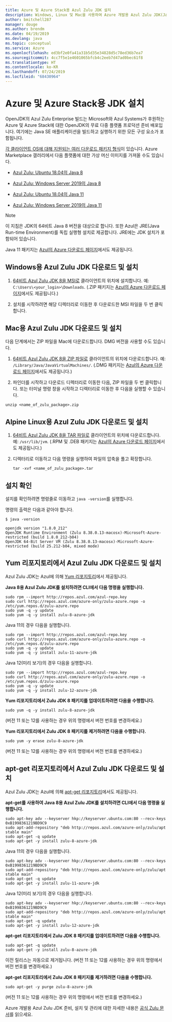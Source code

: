 ```yaml
---
title: Azure 및 Azure Stack용 Azul Zulu JDK 설치
description: Windows, Linux 및 Mac을 사용하여 Azure 개발용 Azul Zulu JDK(Java Development Kit)를 설치하는 방법
author: bmitchell287
manager: douge
ms.author: brendm
ms.date: 04/19/2019
ms.devlang: java
ms.topic: conceptual
ms.service: Azure
ms.openlocfilehash: ed3bf2e0fa41a31b5d35e34828d5c78ed36b7ea7
ms.sourcegitcommit: 4cc7f5e1e4601065bfcb4c2eeb7d47ad0bec61f8
ms.translationtype: HT
ms.contentlocale: ko-KR
ms.lasthandoff: 07/24/2019
ms.locfileid: "68430964"
---
```

# <a name="install-the-jdk-for-azure-and-azure-stack"></a>Azure 및 Azure Stack용 JDK 설치

OpenJDK의 Azul Zulu Enterprise 빌드는 Microsoft와 Azul Systems가 후원하는 Azure 및 Azure Stack에 대한 OpenJDK의 무료 다중 플랫폼 프로덕션 준비 배포입니다. 여기에는 Java SE 애플리케이션을 빌드하고 실행하기 위한 모든 구성 요소가 포함됩니다.

[각 클라이언트 OS에 대해 지원되는 여러 다운로드 패키지 형식](https://www.azul.com/downloads/azure-only/zulu/)이 있습니다. Azure Marketplace 갤러리에서 다음 플랫폼에 대한 가상 머신 이미지를 가져올 수도 있습니다.

  * [Azul Zulu: Ubuntu 18.04의 Java 8](https://azuremarketplace.microsoft.com/marketplace/apps/azul.azul-zulu8-ubuntu-1804)
  * [Azul Zulu: Windows Server 2019의 Java 8](https://azuremarketplace.microsoft.com/marketplace/apps/azul.azul-zulu8-windows-2019)
  
  * [Azul Zulu: Ubuntu 18.04의 Java 11](https://azuremarketplace.microsoft.com/marketplace/apps/azul.azul-zulu11-ubuntu-1804)
  * [Azul Zulu: Windows Server 2019의 Java 11](https://azuremarketplace.microsoft.com/marketplace/apps/azul.azul-zulu11-windows-2019)


> [!NOTE]
> 이 지침은 JDK의 64비트 Java 8 버전을 대상으로 합니다. 또한 Azul은 JRE(Java Run-time Environment)를 독립 실행형 설치로 제공합니다. JRE에는 JDK 설치가 포함되어 있습니다.
>
>  Java 11 패키지는 [Azul의 Azure 다운로드 페이지](https://www.azul.com/downloads/azure-only/zulu/)에서도 제공됩니다.

## <a name="download-and-install-the-azul-zulu-jdks-for-windows"></a>Windows용 Azul Zulu JDK 다운로드 및 설치 

1. [64비트 Azul Zulu JDK 8을 MSI로](https://repos.azul.com/azure-only/zulu/packages/zulu-11/11.0.3/zulu-11-azure-jdk_11.31.11-11.0.3-win_x64.msi) 클라이언트의 위치에 설치합니다. 예: `C:\Users\<your_login>\Downloads`. (.ZIP 패키지는 [Azul의 Azure 다운로드 페이지](https://www.azul.com/downloads/azure-only/zulu/)에서도 제공됩니다.)

2. 설치를 시작하려면 해당 디렉터리로 이동한 후 다운로드한 MSI 파일을 두 번 클릭합니다.

## <a name="download-and-install-the-azul-zulu-jdks-for-mac"></a>Mac용 Azul Zulu JDK 다운로드 및 설치 

다음 단계에서는 ZIP 파일을 Mac에 다운로드합니다. DMG 버전을 사용할 수도 있습니다.

1. [64비트 Azul Zulu JDK 8을 ZIP 파일로](https://repos.azul.com/azure-only/zulu/packages/zulu-11/11.0.3/zulu-11-azure-jdk_11.31.11-11.0.3-macosx_x64.zip) 클라이언트의 위치에 다운로드합니다. 예: `/Library/Java/JavaVirtualMachines/`. (.DMG 패키지는 [Azul의 Azure 다운로드 페이지](https://www.azul.com/downloads/azure-only/zulu/)에서도 제공됩니다.)

2. 파인더를 시작하고 다운로드 디렉터리로 이동한 다음, ZIP 파일을 두 번 클릭합니다. 또는 터미널 명령 창을 시작하고 디렉터리로 이동한 후 다음을 실행할 수 있습니다.

```cli
unzip <name_of_zulu_package>.zip
```

## <a name="download-and-install-the-azul-zulu-jdks-for-alpine-linux"></a>Alpine Linux용 Azul Zulu JDK 다운로드 및 설치

1. [64비트 Azul Zulu JDK 8을 TAR 파일로](https://repos.azul.com/azure-only/zulu/packages/zulu-11/11.0.3/zulu-11-azure-jdk_11.31.11-11.0.3-linux_x64.tar.gz) 클라이언트의 위치에 다운로드합니다. 예: `/usr/lib/jvm`. (.RPM 및 .DEB 패키지는 [Azul의 Azure 다운로드 페이지](https://www.azul.com/downloads/azure-only/zulu/)에서도 제공됩니다.)

2. 디렉터리로 이동하고 다음 명령을 실행하여 파일의 압축을 풀고 확장합니다.

    ```cli
    tar -xvf <name_of_zulu_package>.tar
    ```

## <a name="confirm-your-installation"></a>설치 확인

설치를 확인하려면 명령줄로 이동하고 `java -version`를 실행합니다.

명령의 출력은 다음과 같아야 합니다.

```cli
$ java -version

openjdk version "1.8.0_212"
OpenJDK Runtime Environment (Zulu 8.38.0.13-macosx)-Microsoft-Azure-restricted (build 1.8.0_212-b04)
OpenJDK 64-Bit Server VM (Zulu 8.38.0.13-macosx)-Microsoft-Azure-restricted (build 25.212-b04, mixed mode)

```

## <a name="download-and-install-the-azul-zulu-jdks-from-a-yum-repository"></a>Yum 리포지토리에서 Azul Zulu JDK 다운로드 및 설치

Azul Zulu JDK는 Azul에 의해 [Yum 리포지토리](https://repos.azul.com/azure-only/zulu-azure.repo)에서 제공됩니다.

**Java 8용 Azul Zulu JDK를 설치하려면 CLI에서 다음 명령을 실행합니다.**

```cli
sudo rpm --import http://repos.azul.com/azul-repo.key
sudo curl http://repos.azul.com/azure-only/zulu-azure.repo -o /etc/yum.repos.d/zulu-azure.repo
sudo yum -q -y update
sudo yum -q -y install zulu-8-azure-jdk
```

Java 11의 경우 다음을 실행합니다.

```cli
sudo rpm --import http://repos.azul.com/azul-repo.key
sudo curl http://repos.azul.com/azure-only/zulu-azure.repo -o /etc/yum.repos.d/zulu-azure.repo
sudo yum -q -y update
sudo yum -q -y install zulu-11-azure-jdk
```

Java 12(미리 보기)의 경우 다음을 실행합니다.

```cli
sudo rpm --import http://repos.azul.com/azul-repo.key
sudo curl http://repos.azul.com/azure-only/zulu-azure.repo -o /etc/yum.repos.d/zulu-azure.repo
sudo yum -q -y update
sudo yum -q -y install zulu-12-azure-jdk
```

**Yum 리포지토리에서 Zulu JDK 8 패키지를 업데이트하려면 다음을 수행합니다.**

```cli
sudo yum -q -y install zulu-8-azure-jdk
```

(버전 11 또는 12를 사용하는 경우 위의 명령에서 버전 번호를 변경하세요.)

**Yum 리포지토리에서 Zulu JDK 8 패키지를 제거하려면 다음을 수행합니다.**

```cli
sudo yum -y erase zulu-8-azure-jdk
```
(버전 11 또는 12를 사용하는 경우 위의 명령에서 버전 번호를 변경하세요.)

## <a name="download-and-install-the-azul-zulu-jdks-from-an-apt-get-repository"></a>apt-get 리포지토리에서 Azul Zulu JDK 다운로드 및 설치

Azul Zulu JDK는 Azul에 의해 [apt-get 리포지토리](https://repos.azul.com/azure-only/zulu/apt)에서도 제공됩니다.

**apt-get를 사용하여 Java 8용 Azul Zulu JDK를 설치하려면 CLI에서 다음 명령을 실행합니다.**

```cli
sudo apt-key adv --keyserver hkp://keyserver.ubuntu.com:80 --recv-keys 0xB1998361219BD9C9
sudo apt-add-repository "deb http://repos.azul.com/azure-only/zulu/apt stable main"
sudo apt-get -q update
sudo apt-get -y install zulu-8-azure-jdk
```

Java 11의 경우 다음을 실행합니다.

```cli
sudo apt-key adv --keyserver hkp://keyserver.ubuntu.com:80 --recv-keys 0xB1998361219BD9C9
sudo apt-add-repository "deb http://repos.azul.com/azure-only/zulu/apt stable main"
sudo apt-get -q update
sudo apt-get -y install zulu-11-azure-jdk
```

Java 12(미리 보기)의 경우 다음을 실행합니다.

```cli
sudo apt-key adv --keyserver hkp://keyserver.ubuntu.com:80 --recv-keys 0xB1998361219BD9C9
sudo apt-add-repository "deb http://repos.azul.com/azure-only/zulu/apt stable main"
sudo apt-get -q update
sudo apt-get -y install zulu-12-azure-jdk
```

**apt-get 리포지토리에서 Zulu JDK 8 패키지를 업데이트하려면 다음을 수행합니다.**

```cli
sudo apt-get -q update
sudo apt-get -y install zulu-8-azure-jdk
```

이전 릴리스는 자동으로 제거됩니다.
(버전 11 또는 12를 사용하는 경우 위의 명령에서 버전 번호를 변경하세요.)

**apt-get 리포지토리에서 Zulu JDK 8 패키지를 제거하려면 다음을 수행합니다.**

```cli
sudo apt-get -y purge zulu-8-azure-jdk
```

(버전 11 또는 12를 사용하는 경우 위의 명령에서 버전 번호를 변경하세요.)

Azure 개발용 Azul Zulu JDK 준비, 설치 및 관리에 대한 자세한 내용은 [공식 Zulu 문서](https://docs.azul.com/zulu/zuludocs/index.htm)를 읽으세요.

